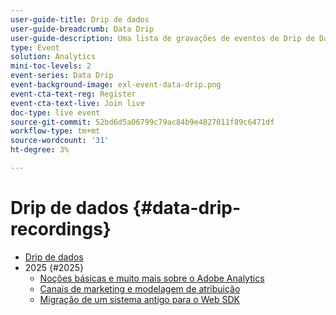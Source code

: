 ```yaml
---
user-guide-title: Drip de dados
user-guide-breadcrumb: Data Drip
user-guide-description: Uma lista de gravações de eventos de Drip de Dados
type: Event
solution: Analytics
mini-toc-levels: 2
event-series: Data Drip
event-background-image: exl-event-data-drip.png
event-cta-text-reg: Register
event-cta-text-live: Join live
doc-type: live event
source-git-commit: 52bd6d5a06799c79ac84b9e4827011f89c6471df
workflow-type: tm+mt
source-wordcount: '31'
ht-degree: 3%

---
```



# Drip de dados {#data-drip-recordings}

+ [Drip de dados](overview.md)
+ 2025 {#2025}
   + [Noções básicas e muito mais sobre o Adobe Analytics](2025/adobe-analytics-basics-beyond.md)
   + [Canais de marketing e modelagem de atribuição](2025/marketing-channel-attribution-modeling.md)
   + [Migração de um sistema antigo para o Web SDK](2025/migrating-to-web-sdk.md)

